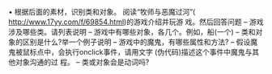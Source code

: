 
• 根据后面的素材，识别类和对象。
阅读“牧师与恶魔过河”( http://www.17yy.com/f/69854.html)的游戏介绍并玩游 戏。然后回答问题
– 游戏涉及哪些类。请列表说明
– 游戏中有哪些对象，各几个。例如，船(一个)
– 类和对象的区别是什么?举一个例子说明
– 游戏中的魔鬼，有哪些属性和方法?
– 假设魔鬼被鼠标点中，会执行onclick事件，请用文字
  (伪代码)描述这个事件中魔鬼与其他对象沟通的过
  程。
– 类或对象会是动词吗?
